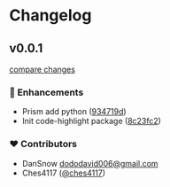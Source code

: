 # Changelog

## v0.0.1

[compare changes](https://github.com/storipress/karbon/compare/v0.1.91...v0.0.1)

### 🚀 Enhancements

- Prism add python ([934719d](https://github.com/storipress/karbon/commit/934719d))
- Init code-highlight package ([8c23fc2](https://github.com/storipress/karbon/commit/8c23fc2))

### ❤️ Contributors

- DanSnow <dododavid006@gmail.com>
- Ches4117 ([@ches4117](http://github.com/ches4117))

